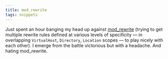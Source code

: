 ```yaml
---
title: mod_rewrite
tags: snippets
---
```


Just spent an hour banging my head up against [mod\_rewrite](http://httpd.apache.org/docs/2.0/mod/mod_rewrite.html) (trying to get multiple rewrite rules defined at various levels of specificity — in overlapping `VirtualHost`, `Directory`, `Location` scopes — to play nicely with each other). I emerge from the battle victorious but with a headache. And hating mod\_rewrite.
